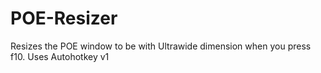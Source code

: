 # POE-Resizer
Resizes the POE window to be with Ultrawide dimension when you press f10. Uses Autohotkey v1
